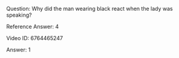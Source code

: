Question: Why did the man wearing black react when the lady was speaking?

Reference Answer: 4

Video ID: 6764465247

Answer: 1

